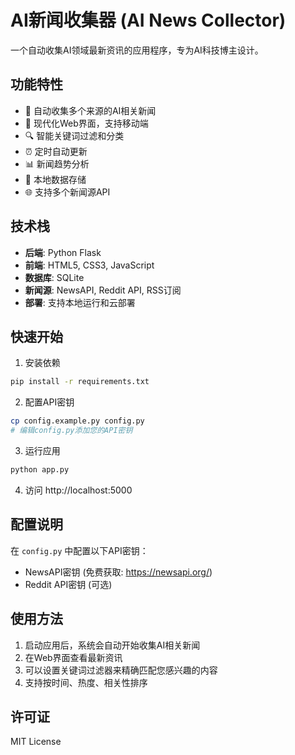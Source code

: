 # AI新闻收集器 (AI News Collector)

一个自动收集AI领域最新资讯的应用程序，专为AI科技博主设计。

## 功能特性

- 🤖 自动收集多个来源的AI相关新闻
- 📱 现代化Web界面，支持移动端
- 🔍 智能关键词过滤和分类
- ⏰ 定时自动更新
- 📊 新闻趋势分析
- 💾 本地数据存储
- 🌐 支持多个新闻源API

## 技术栈

- **后端**: Python Flask
- **前端**: HTML5, CSS3, JavaScript
- **数据库**: SQLite
- **新闻源**: NewsAPI, Reddit API, RSS订阅
- **部署**: 支持本地运行和云部署

## 快速开始

1. 安装依赖
```bash
pip install -r requirements.txt
```

2. 配置API密钥
```bash
cp config.example.py config.py
# 编辑config.py添加您的API密钥
```

3. 运行应用
```bash
python app.py
```

4. 访问 http://localhost:5000

## 配置说明

在 `config.py` 中配置以下API密钥：
- NewsAPI密钥 (免费获取: https://newsapi.org/)
- Reddit API密钥 (可选)

## 使用方法

1. 启动应用后，系统会自动开始收集AI相关新闻
2. 在Web界面查看最新资讯
3. 可以设置关键词过滤器来精确匹配您感兴趣的内容
4. 支持按时间、热度、相关性排序

## 许可证

MIT License